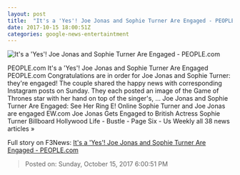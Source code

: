 ```yaml
---
layout: post
title:  "It's a 'Yes'! Joe Jonas and Sophie Turner Are Engaged - PEOPLE.com"
date: 2017-10-15 18:00:51Z
categories: google-news-entertaintment
---
```


![It's a 'Yes'! Joe Jonas and Sophie Turner Are Engaged - PEOPLE.com](http://peopledotcom.files.wordpress.com/2017/10/sophie-turner-b.jpg?crop=0px%2C0px%2C2000px%2C1050px&resize=1200%2C630)

PEOPLE.com It's a 'Yes'! Joe Jonas and Sophie Turner Are Engaged PEOPLE.com Congratulations are in order for Joe Jonas and Sophie Turner: they're engaged! The couple shared the happy news with corresponding Instagram posts on Sunday. They each posted an image of the Game of Thrones star with her hand on top of the singer's, ... Joe Jonas and Sophie Turner Are Engaged: See Her Ring E! Online Sophie Turner and Joe Jonas are engaged EW.com Joe Jonas Gets Engaged to British Actress Sophie Turner Billboard Hollywood Life - Bustle - Page Six - Us Weekly all 38 news articles »


Full story on F3News: [It's a 'Yes'! Joe Jonas and Sophie Turner Are Engaged - PEOPLE.com](http://www.f3nws.com/n/2e2dVD)

> Posted on: Sunday, October 15, 2017 6:00:51 PM
